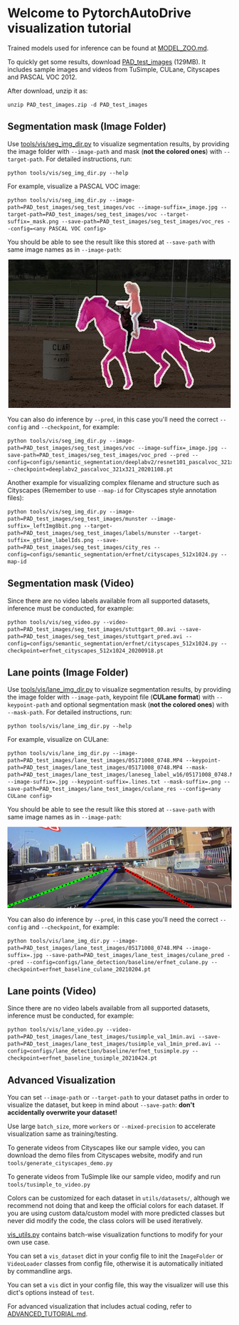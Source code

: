 # Welcome to PytorchAutoDrive visualization tutorial

Trained models used for inference can be found at [MODEL_ZOO.md](../docs/MODEL_ZOO.md).

To quickly get some results, download [PAD_test_images](https://drive.google.com/file/d/1XQvBS1uoHeIgUv7oDQ4Vp1tWYi0oAGhU/view?usp=sharing) (129MB). It includes sample images and videos from TuSimple, CULane, Cityscapes and PASCAL VOC 2012.

After download, unzip it as:

```
unzip PAD_test_images.zip -d PAD_test_images
```

## Segmentation mask (Image Folder)

Use [tools/vis/seg_img_dir.py](../tools/vis/seg_img_dir.py) to visualize segmentation results, by providing the image folder with `--image-path` and mask (**not the colored ones**) with `--target-path`. For detailed instructions, run:

```
python tools/vis/seg_img_dir.py --help
```

For example, visualize a PASCAL VOC image:

```
python tools/vis/seg_img_dir.py --image-path=PAD_test_images/seg_test_images/voc --image-suffix=_image.jpg --target-path=PAD_test_images/seg_test_images/voc --target-suffix=_mask.png --save-path=PAD_test_images/seg_test_images/voc_res --config=<any PASCAL VOC config>
```

You should be able to see the result like this stored at `--save-path` with same image names as in `--image-path`:

<div align="center">
  <img src="vis_voc1.jpg"/>
</div>

You can also do inference by `--pred`, in this case you'll need the correct `--config` and `--checkpoint`, for example:

```
python tools/vis/seg_img_dir.py --image-path=PAD_test_images/seg_test_images/voc --image-suffix=_image.jpg --save-path=PAD_test_images/seg_test_images/voc_pred --pred --config=configs/semantic_segmentation/deeplabv2/resnet101_pascalvoc_321x321.py --checkpoint=deeplabv2_pascalvoc_321x321_20201108.pt
```

Another example for visualizing complex filename and structure such as Cityscapes (Remember to use `--map-id` for Cityscapes style annotation files):

```
python tools/vis/seg_img_dir.py --image-path=PAD_test_images/seg_test_images/munster --image-suffix=_leftImg8bit.png --target-path=PAD_test_images/seg_test_images/labels/munster --target-suffix=_gtFine_labelIds.png --save-path=PAD_test_images/seg_test_images/city_res --config=configs/semantic_segmentation/erfnet/cityscapes_512x1024.py --map-id
```

## Segmentation mask (Video)

Since there are no video labels available from all supported datasets, inference must be conducted, for example:

```
python tools/vis/seg_video.py --video-path=PAD_test_images/seg_test_images/stuttgart_00.avi --save-path=PAD_test_images/seg_test_images/stuttgart_pred.avi --config=configs/semantic_segmentation/erfnet/cityscapes_512x1024.py --checkpoint=erfnet_cityscapes_512x1024_20200918.pt
```

## Lane points (Image Folder)

Use [tools/vis/lane_img_dir.py](../tools/vis/lane_img_dir.py) to visualize segmentation results, by providing the image folder with `--image-path`, keypoint file (**CULane format**) with `--keypoint-path` and optional segmentation mask (**not the colored ones**) with `--mask-path`. For detailed instructions, run:

```
python tools/vis/lane_img_dir.py --help
```

For example, visualize on CULane:

```
python tools/vis/lane_img_dir.py --image-path=PAD_test_images/lane_test_images/05171008_0748.MP4 --keypoint-path=PAD_test_images/lane_test_images/05171008_0748.MP4 --mask-path=PAD_test_images/lane_test_images/laneseg_label_w16/05171008_0748.MP4 --image-suffix=.jpg --keypoint-suffix=.lines.txt --mask-suffix=.png --save-path=PAD_test_images/lane_test_images/culane_res --config=<any CULane config>
```

You should be able to see the result like this stored at `--save-path` with same image names as in `--image-path`:

<div align="center">
  <img src="vis_culane1.jpg"/>
</div>

You can also do inference by `--pred`, in this case you'll need the correct `--config` and `--checkpoint`, for example:

```
python tools/vis/lane_img_dir.py --image-path=PAD_test_images/lane_test_images/05171008_0748.MP4 --image-suffix=.jpg --save-path=PAD_test_images/lane_test_images/culane_pred --pred --config=configs/lane_detection/baseline/erfnet_culane.py --checkpoint=erfnet_baseline_culane_20210204.pt
```

## Lane points (Video)

Since there are no video labels available from all supported datasets, inference must be conducted, for example:

```
python tools/vis/lane_video.py --video-path=PAD_test_images/lane_test_images/tusimple_val_1min.avi --save-path=PAD_test_images/lane_test_images/tusimple_val_1min_pred.avi --config=configs/lane_detection/baseline/erfnet_tusimple.py --checkpoint=erfnet_baseline_tusimple_20210424.pt
```

## Advanced Visualization

You can set `--image-path` or `--target-path` to your dataset paths in order to visualize the dataset, but keep in mind about `--save-path`: **don't accidentally overwrite your dataset!**

Use large `batch_size`, more `workers` or `--mixed-precision` to accelerate visualization same as training/testing.

To generate videos from Cityscapes like our sample video, you can download the demo files from Cityscapes website, modify and run `tools/generate_cityscapes_demo.py`

To generate videos from TuSimple like our sample video, modify and run `tools/tusimple_to_video.py`

Colors can be customized for each dataset in `utils/datasets/`, although we recommend not doing that and keep the official colors for each dataset. If you are using custom data/custom model with more predicted classes but never did modify the code, the class colors will be used iteratively.

[vis_utils.py](../utils/vis_utils.py) contains batch-wise visualization functions to modify for your own use case.

You can set a `vis_dataset` dict in your config file to init the `ImageFolder` or `VideoLoader` classes from config file, otherwise it is automatically initiated by commandline args.

You can set a `vis` dict in your config file, this way the visualizer will use this dict's options instead of `test`.

For advanced visualization that includes actual coding, refer to [ADVANCED_TUTORIAL.md](./ADVANCED_TUTORIAL.md).

